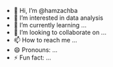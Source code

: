 - 👋 Hi, I’m @hamzachba
- 👀 I’m interested in data analysis
- 🌱 I’m currently learning ...
- 💞️ I’m looking to collaborate on ...
- 📫 How to reach me ...
- 😄 Pronouns: ...
- ⚡ Fun fact: ...

<!---
hamzachba/hamzachba is a ✨ special ✨ repository because its `README.md` (this file) appears on your GitHub profile.
You can click the Preview link to take a look at your changes.
--->
